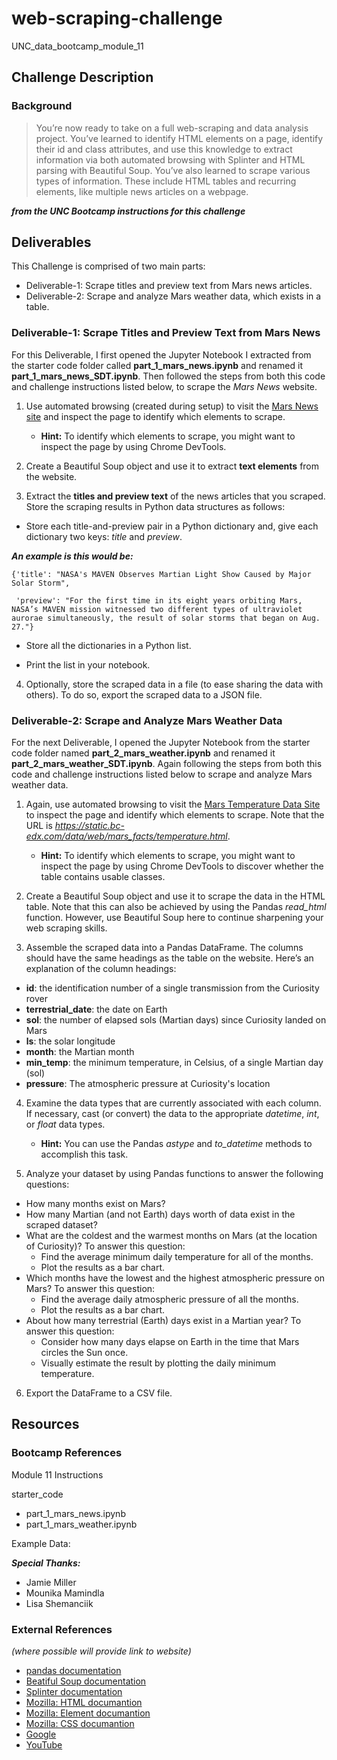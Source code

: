 # web-scraping-challenge
UNC_data_bootcamp_module_11

## Challenge Description
### Background
> You’re now ready to take on a full web-scraping and data analysis project. You’ve learned to identify HTML elements on a page, identify their id and class attributes, and use this knowledge to extract information via both automated browsing with Splinter and HTML parsing with Beautiful Soup. You’ve also learned to scrape various types of information. These include HTML tables and recurring elements, like multiple news articles on a webpage.

***from the UNC Bootcamp instructions for this challenge***

## Deliverables
This Challenge is comprised of two main parts:
* Deliverable-1: Scrape titles and preview text from Mars news articles.
* Deliverable-2: Scrape and analyze Mars weather data, which exists in a table.

### Deliverable-1: Scrape Titles and Preview Text from Mars News
For this Deliverable, I first opened the Jupyter Notebook I extracted from the starter code folder called __part_1_mars_news.ipynb__ and renamed it __part_1_mars_news_SDT.ipynb__. Then followed the steps from both this code and challenge instructions listed below, to scrape the _Mars News_ website.

1) Use automated browsing (created during setup) to visit the [Mars News site](https://static.bc-edx.com/data/web/mars_news/index.html) and inspect the page to identify which elements to scrape.

    * __Hint:__ To identify which elements to scrape, you might want to inspect the page by using Chrome DevTools.

2) Create a Beautiful Soup object and use it to extract __text elements__ from the website.

3) Extract the __titles and preview text__ of the news articles that you scraped. Store the scraping results in Python data structures as follows:

* Store each title-and-preview pair in a Python dictionary and, give each dictionary two keys: _title_ and _preview_.

***An example is this would be:***

```
{'title': "NASA's MAVEN Observes Martian Light Show Caused by Major Solar Storm", 
 
 'preview': "For the first time in its eight years orbiting Mars, NASA’s MAVEN mission witnessed two different types of ultraviolet aurorae simultaneously, the result of solar storms that began on Aug. 27."}
```

* Store all the dictionaries in a Python list.

* Print the list in your notebook.

4) Optionally, store the scraped data in a file (to ease sharing the data with others). To do so, export the scraped data to a JSON file.


### Deliverable-2: Scrape and Analyze Mars Weather Data
For the next Deliverable, I opened  the Jupyter Notebook from the starter code folder named __part_2_mars_weather.ipynb__ and renamed it __part_2_mars_weather_SDT.ipynb__. Again following the steps from both this code and challenge instructions listed below to scrape and analyze Mars weather data.

1) Again, use automated browsing to visit the [Mars Temperature Data Site](https://static.bc-edx.com/data/web/mars_facts/temperature.html) to inspect the page and identify which elements to scrape. Note that the URL is _https://static.bc-edx.com/data/web/mars_facts/temperature.html_.

    * __Hint:__ To identify which elements to scrape, you might want to inspect the page by using Chrome DevTools to discover whether the table contains usable classes.

2) Create a Beautiful Soup object and use it to scrape the data in the HTML table. Note that this can also be achieved by using the Pandas _read_html_ function. However, use Beautiful Soup here to continue sharpening your web scraping skills.

3) Assemble the scraped data into a Pandas DataFrame. The columns should have the same headings as the table on the website. Here’s an explanation of the column headings:
  * __id__: the identification number of a single transmission from the Curiosity rover
  * __terrestrial_date__: the date on Earth
  * __sol__: the number of elapsed sols (Martian days) since Curiosity landed on Mars
  * __ls__: the solar longitude
  * __month__: the Martian month
  * __min_temp__: the minimum temperature, in Celsius, of a single Martian day (sol)
  * __pressure__: The atmospheric pressure at Curiosity's location

4) Examine the data types that are currently associated with each column. If necessary, cast (or convert) the data to the appropriate _datetime_, _int_, or _float_ data types.

    * __Hint:__ You can use the Pandas _astype_ and _to_datetime_ methods to accomplish this task.

5) Analyze your dataset by using Pandas functions to answer the following questions:
  * How many months exist on Mars?
  * How many Martian (and not Earth) days worth of data exist in the scraped dataset?
  * What are the coldest and the warmest months on Mars (at the location of Curiosity)? To answer this question:
    * Find the average minimum daily temperature for all of the months.
    * Plot the results as a bar chart.
  * Which months have the lowest and the highest atmospheric pressure on Mars? To answer this question:
    * Find the average daily atmospheric pressure of all the months.
    * Plot the results as a bar chart.
  * About how many terrestrial (Earth) days exist in a Martian year? To answer this question:
    * Consider how many days elapse on Earth in the time that Mars circles the Sun once.
    * Visually estimate the result by plotting the daily minimum temperature.

6) Export the DataFrame to a CSV file.



## Resources
### Bootcamp References
Module 11 Instructions

starter_code
* part_1_mars_news.ipynb
* part_1_mars_weather.ipynb

Example Data:


***Special Thanks:***
* Jamie Miller
* Mounika Mamindla
* Lisa Shemanciik

### External References
_(where possible will provide link to website)_
* [pandas documentation](https://pandas.pydata.org/docs/reference/general_functions.html)
* [Beatiful Soup documentation](https://www.crummy.com/software/BeautifulSoup/bs4/doc/)
* [Splinter documentation](https://splinter.readthedocs.io/en/latest/)
* [Mozilla: HTML documantion](https://developer.mozilla.org/en-US/docs/Learn/HTML)
* [Mozilla: Element documantion](https://developer.mozilla.org/en-US/docs/Web/HTML/Element)
* [Mozilla: CSS documantion](https://developer.mozilla.org/en-US/docs/Learn/CSS)
* [Google](https://www.google.com)
* [YouTube](https://www.youtube.com)

